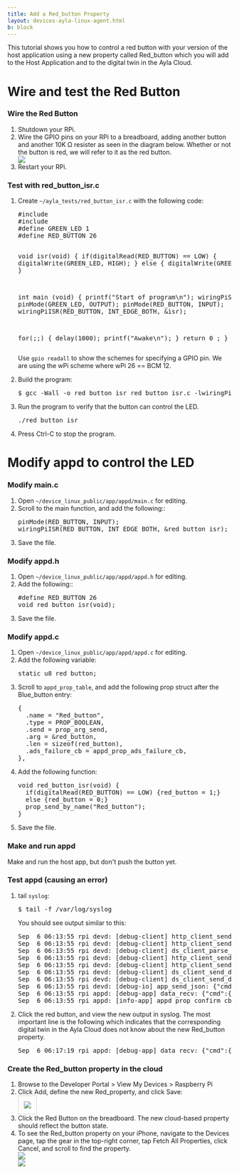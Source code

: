 ```yaml
---
title: Add a Red_button Property
layout: devices-ayla-linux-agent.html
b: block
---
```


This tutorial shows you how to control a red button with your version of the host application using a new property called Red_button which you will add to the Host Application and to the digital twin in the Ayla Cloud.

# Wire and test the Red Button

### Wire the Red Button

<ol>
<li>Shutdown your RPi.</li>
<li>Wire the GPIO pins on your RPi to a breadboard, adding another button and another 10K Ω resister as seen in the diagram below. Whether or not the button is red, we will refer to it as the red button.
<div class="row hspace">
<div class="col-lg-7 col-md-9 col-sm-12">
<img class="img-fluid img-border" src="pinout.svg">
</div>
</div>
</li>
<li>Restart your RPi.</li>
</ol>

### Test with red_button_isr.c

<ol>
<li>Create <code>~/ayla_tests/red_button_isr.c</code> with the following code:
<pre>
#include <stdio.h>
#include <wiringPi.h>
#define GREEN_LED 1
#define RED_BUTTON 26

void isr(void) {
  if(digitalRead(RED_BUTTON) == LOW) {
    digitalWrite(GREEN_LED, HIGH);
  } else {
    digitalWrite(GREEN_LED, LOW);
  }
}

int main (void) {
  printf("Start of program\n");
  wiringPiSetup();
  pinMode(GREEN_LED, OUTPUT);
  pinMode(RED_BUTTON, INPUT);
  wiringPiISR(RED_BUTTON, INT_EDGE_BOTH, &isr);

  for(;;) {
    delay(1000);
    printf("Awake\n");
  }
  return 0 ;
}
</pre>
Use <code>gpio readall</code> to show the schemes for specifying a GPIO pin. We are using the wPi scheme where wPi 26 == BCM 12.
</li>
<li>Build the program:
<pre>
$ gcc -Wall -o red_button_isr red_button_isr.c -lwiringPi
</pre>
</li>
<li>Run the program to verify that the button can control the LED.
<pre>
./red_button_isr
</pre>
</li>
<li>Press Ctrl-C to stop the program.</li>
</ol>

# Modify appd to control the LED

### Modify main.c

<ol>
<li>Open <code>~/device_linux_public/app/appd/main.c</code> for editing.</li>
<li>Scroll to the main function, and add the following:</code>:
<pre>
pinMode(RED_BUTTON, INPUT);
wiringPiISR(RED_BUTTON, INT_EDGE_BOTH, &red_button_isr);
</pre>
</li>
<li>Save the file.</li>
</ol>

### Modify appd.h

<ol>
<li>Open <code>~/device_linux_public/app/appd/appd.h</code> for editing.</li>
<li>Add the following:</code>:
<pre>
#define RED_BUTTON 26
void red_button_isr(void);
</pre>
</li>
<li>Save the file.</li>
</ol>

### Modify appd.c

<ol>
<li>Open <code>~/device_linux_public/app/appd/appd.c</code> for editing.</li>
<li>Add the following variable:
<pre>
static u8 red_button;
</pre>
</li>
<li>Scroll to <code>appd_prop_table</code>, and add the following prop struct after the Blue_button entry:
<pre>
{
  .name = "Red_button",
  .type = PROP_BOOLEAN,
  .send = prop_arg_send,
  .arg = &red_button,
  .len = sizeof(red_button),
  .ads_failure_cb = appd_prop_ads_failure_cb,
},
</pre>
</li>
<li>Add the following function:
<pre>
void red_button_isr(void) {
  if(digitalRead(RED_BUTTON) == LOW) {red_button = 1;}
  else {red_button = 0;}
  prop_send_by_name("Red_button");
}
</pre>
</li>
<li>Save the file.</li>
</ol>

### Make and run appd

Make and run the host app, but don't push the button yet.

### Test appd (causing an error)

<ol>
<li>tail <code>syslog</code>:
<pre>
$ tail -f /var/log/syslog
</pre>
You should see output similar to this:
<pre>
Sep  6 06:13:55 rpi devd: [debug-client] http_client_send: [app]  Connected to linuxevb-0dfc7900-device.aylane...
Sep  6 06:13:55 rpi devd: [debug-client] http_client_send: [app]  We are completely uploaded and fine
Sep  6 06:13:55 rpi devd: [debug-client] ds_client_parse_auth_token: received Ayla auth token: 36 bytes
Sep  6 06:13:55 rpi devd: [debug-client] http_client_send: [app]  Curl_http_done: called premature == 0
Sep  6 06:13:55 rpi devd: [debug-client] http_client_send: [app]  Connection #1 to host linuxevb-0dfc7900-device...
Sep  6 06:13:55 rpi devd: [debug-client] ds_client_send_done: POST complete, HTTP status 200, time 173ms, ...
Sep  6 06:13:55 rpi devd: [debug-client] ds_client_send_done: uploaded 121B @ 697B/s, downloaded 110B @ 633B/s
Sep  6 06:13:55 rpi devd: [debug-io] app_send_json: {"cmd":{"proto":"data","id":7,"op":"confirm_true"}}
Sep  6 06:13:55 rpi appd: [debug-app] data_recv: {"cmd":{"proto":"data","id":7,"op":"confirm_true"}}
Sep  6 06:13:55 rpi appd: [info-app] appd_prop_confirm_cb: output = 8 send at 1536232435003 to dests 1 succeeded
</pre>
</li>
<li>Click the red button, and view the new output in syslog. The most important line is the following which indicates that the corresponding digital twin in the Ayla Cloud does not know about the new Red_button property.
<pre>
Sep  6 06:17:19 rpi appd: [debug-app] data_recv: {"cmd":{"proto":"data","id":9,"op":"nak","args":[{"err":"unknown_prop","name":"Red_button","dests":1,"op":"prop_send"}]}}
</pre>
</li>
</ol>

### Create the Red_button property in the cloud

<ol>
<li>Browse to the Developer Portal > View My Devices > Raspberry Pi</li>
<li>Click Add, define the new Red_property, and click Save:
<div class="row hspace">
<div class="col-lg-4 col-md-8 col-sm-12">
<img class="img-fluid img-border" src="create-red-button.jpg" style="padding:12px; border: 1px solid lightgray;">
</div>
</div>
</li>
<li>Click the Red Button on the breadboard. The new cloud-based property should reflect the button state.</li>
<li>To see the Red_button property on your iPhone, navigate to the Devices page, tap the gear in the top-right corner, tap Fetch All Properties, click Cancel, and scroll to find the property.
<div class="row">
<div class="col-lg-4 col-md-6 col-sm-12">
<img class="img-fluid" src="aura-025.jpg">
</div>
<div class="col-lg-4 col-md-6 col-sm-12">
<img class="img-fluid" src="aura-026.jpg">
</div>
</div>
</li>
</ol>